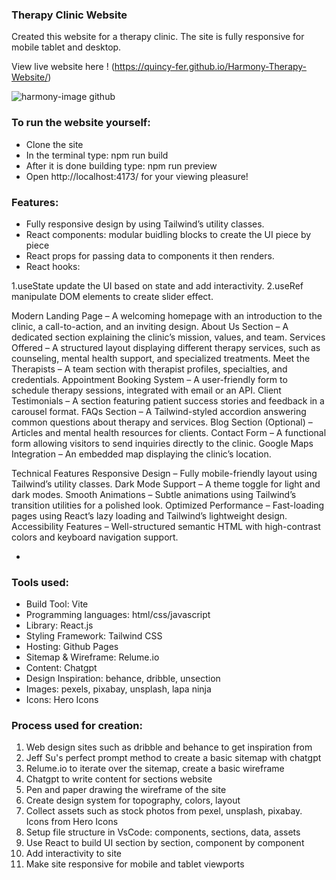 ### Therapy Clinic Website

Created this website for a therapy clinic. The site is fully responsive for mobile tablet and desktop. 

View live website here ! (https://quincy-fer.github.io/Harmony-Therapy-Website/)

![harmony-image github](https://github.com/user-attachments/assets/b2c29c62-287a-4ed4-a70b-179be58a2302)


### To run the website yourself:

* Clone the site
* In the terminal type: npm run build
* After it is done building type: npm run preview
* Open http://localhost:4173/ for your viewing pleasure!

### Features:

* Fully responsive design by using Tailwind’s utility classes.
* React components: modular buidling blocks to create the UI piece by piece
* React props for passing data to components it then renders.
* React hooks:

1.useState  update the UI based on state and add interactivity.
2.useRef manipulate DOM elements to create slider effect.

Modern Landing Page – A welcoming homepage with an introduction to the clinic, a call-to-action, and an inviting design.
About Us Section – A dedicated section explaining the clinic’s mission, values, and team.
Services Offered – A structured layout displaying different therapy services, such as counseling, mental health support, and specialized treatments.
Meet the Therapists – A team section with therapist profiles, specialties, and credentials.
Appointment Booking System – A user-friendly form to schedule therapy sessions, integrated with email or an API.
Client Testimonials – A section featuring patient success stories and feedback in a carousel format.
FAQs Section – A Tailwind-styled accordion answering common questions about therapy and services.
Blog Section (Optional) – Articles and mental health resources for clients.
Contact Form – A functional form allowing visitors to send inquiries directly to the clinic.
Google Maps Integration – An embedded map displaying the clinic’s location.

Technical Features
Responsive Design – Fully mobile-friendly layout using Tailwind’s utility classes.
Dark Mode Support – A theme toggle for light and dark modes.
Smooth Animations – Subtle animations using Tailwind’s transition utilities for a polished look.
Optimized Performance – Fast-loading pages using React’s lazy loading and Tailwind’s lightweight design.
Accessibility Features – Well-structured semantic HTML with high-contrast colors and keyboard navigation support.

* 
  
### Tools used:

* Build Tool: Vite
* Programming languages: html/css/javascript
* Library: React.js
* Styling Framework: Tailwind CSS
* Hosting: Github Pages
* Sitemap & Wireframe: Relume.io
* Content: Chatgpt
* Design Inspiration: behance, dribble, unsection
* Images: pexels, pixabay, unsplash, lapa ninja
* Icons: Hero Icons

  
### Process used for creation:

1. Web design sites such as dribble and behance to get inspiration from
2. Jeff Su's perfect prompt method to create a basic sitemap with chatgpt
3. Relume.io to iterate over the sitemap, create a basic wireframe
4. Chatgpt to write content for sections website
5. Pen and paper drawing the wireframe of the site
6. Create design system for topography, colors, layout
7. Collect assets  such as stock photos from pexel, unsplash, pixabay. Icons from Hero Icons
8. Setup file structure in VsCode: components, sections, data, assets
9. Use React to build UI section by section, component by component
11. Add interactivity to site
12. Make site responsive for mobile and tablet viewports
